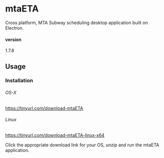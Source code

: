 # mtaETA

Cross platform, MTA Subway scheduling desktop application built on Electron.

#### version
1.7.8


## Usage

### Installation

###### OS-X
https://tinyurl.com/download-mtaETA

###### Linux
https://tinyurl.com/download-mtaETA-linux-x64

Click the appropriate download link for your OS, unzip and run the mtaETA application.
